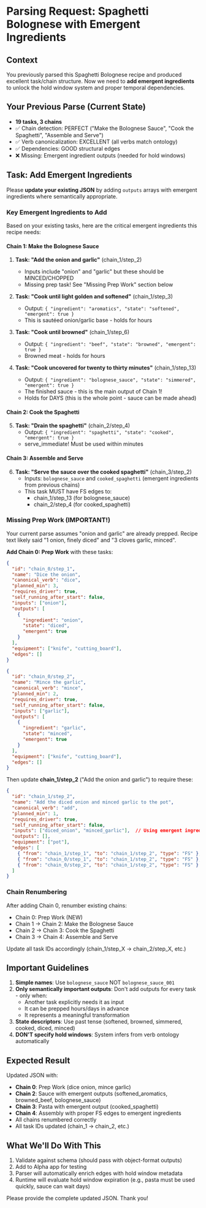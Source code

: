 # Parsing Request: Spaghetti Bolognese with Emergent Ingredients

## Context

You previously parsed this Spaghetti Bolognese recipe and produced excellent task/chain structure. Now we need to **add emergent ingredients** to unlock the hold window system and proper temporal dependencies.

## Your Previous Parse (Current State)

- **19 tasks, 3 chains**
- ✅ Chain detection: PERFECT ("Make the Bolognese Sauce", "Cook the Spaghetti", "Assemble and Serve")
- ✅ Verb canonicalization: EXCELLENT (all verbs match ontology)
- ✅ Dependencies: GOOD structural edges
- ❌ Missing: Emergent ingredient outputs (needed for hold windows)

## Task: Add Emergent Ingredients

Please **update your existing JSON** by adding `outputs` arrays with emergent ingredients where semantically appropriate.

### Key Emergent Ingredients to Add

Based on your existing tasks, here are the critical emergent ingredients this recipe needs:

#### Chain 1: Make the Bolognese Sauce
1. **Task: "Add the onion and garlic"** (chain_1/step_2)
   - Inputs include "onion" and "garlic" but these should be MINCED/CHOPPED
   - Missing prep task! See "Missing Prep Work" section below

2. **Task: "Cook until light golden and softened"** (chain_1/step_3)
   - Output: `{ "ingredient": "aromatics", "state": "softened", "emergent": true }`
   - This is sautéed onion/garlic base - holds for hours

3. **Task: "Cook until browned"** (chain_1/step_6)
   - Output: `{ "ingredient": "beef", "state": "browned", "emergent": true }`
   - Browned meat - holds for hours

4. **Task: "Cook uncovered for twenty to thirty minutes"** (chain_1/step_13)
   - Output: `{ "ingredient": "bolognese_sauce", "state": "simmered", "emergent": true }`
   - The finished sauce - this is the main output of Chain 1!
   - Holds for DAYS (this is the whole point - sauce can be made ahead)

#### Chain 2: Cook the Spaghetti
5. **Task: "Drain the spaghetti"** (chain_2/step_4)
   - Output: `{ "ingredient": "spaghetti", "state": "cooked", "emergent": true }`
   - serve_immediate! Must be used within minutes

#### Chain 3: Assemble and Serve
6. **Task: "Serve the sauce over the cooked spaghetti"** (chain_3/step_2)
   - Inputs: `bolognese_sauce` and `cooked_spaghetti` (emergent ingredients from previous chains)
   - This task MUST have FS edges to:
     - chain_1/step_13 (for bolognese_sauce)
     - chain_2/step_4 (for cooked_spaghetti)

### Missing Prep Work (IMPORTANT!)

Your current parse assumes "onion and garlic" are already prepped. Recipe text likely said "1 onion, finely diced" and "3 cloves garlic, minced".

**Add Chain 0: Prep Work** with these tasks:

```json
{
  "id": "chain_0/step_1",
  "name": "Dice the onion",
  "canonical_verb": "dice",
  "planned_min": 3,
  "requires_driver": true,
  "self_running_after_start": false,
  "inputs": ["onion"],
  "outputs": [
    {
      "ingredient": "onion",
      "state": "diced",
      "emergent": true
    }
  ],
  "equipment": ["knife", "cutting_board"],
  "edges": []
}
```

```json
{
  "id": "chain_0/step_2",
  "name": "Mince the garlic",
  "canonical_verb": "mince",
  "planned_min": 2,
  "requires_driver": true,
  "self_running_after_start": false,
  "inputs": ["garlic"],
  "outputs": [
    {
      "ingredient": "garlic",
      "state": "minced",
      "emergent": true
    }
  ],
  "equipment": ["knife", "cutting_board"],
  "edges": []
}
```

Then update **chain_1/step_2** ("Add the onion and garlic") to require these:
```json
{
  "id": "chain_1/step_2",
  "name": "Add the diced onion and minced garlic to the pot",
  "canonical_verb": "add",
  "planned_min": 1,
  "requires_driver": true,
  "self_running_after_start": false,
  "inputs": ["diced_onion", "minced_garlic"],  // Using emergent ingredients
  "outputs": [],
  "equipment": ["pot"],
  "edges": [
    { "from": "chain_1/step_1", "to": "chain_1/step_2", "type": "FS" },
    { "from": "chain_0/step_1", "to": "chain_1/step_2", "type": "FS" },  // NEW
    { "from": "chain_0/step_2", "to": "chain_1/step_2", "type": "FS" }   // NEW
  ]
}
```

### Chain Renumbering

After adding Chain 0, renumber existing chains:
- Chain 0: Prep Work (NEW)
- Chain 1 → Chain 2: Make the Bolognese Sauce
- Chain 2 → Chain 3: Cook the Spaghetti
- Chain 3 → Chain 4: Assemble and Serve

Update all task IDs accordingly (chain_1/step_X → chain_2/step_X, etc.)

## Important Guidelines

1. **Simple names**: Use `bolognese_sauce` NOT `bolognese_sauce_001`
2. **Only semantically important outputs**: Don't add outputs for every task - only when:
   - Another task explicitly needs it as input
   - It can be prepped hours/days in advance
   - It represents a meaningful transformation
3. **State descriptors**: Use past tense (softened, browned, simmered, cooked, diced, minced)
4. **DON'T specify hold windows**: System infers from verb ontology automatically

## Expected Result

Updated JSON with:
- **Chain 0**: Prep Work (dice onion, mince garlic)
- **Chain 2**: Sauce with emergent outputs (softened_aromatics, browned_beef, bolognese_sauce)
- **Chain 3**: Pasta with emergent output (cooked_spaghetti)
- **Chain 4**: Assembly with proper FS edges to emergent ingredients
- All chains renumbered correctly
- All task IDs updated (chain_1 → chain_2, etc.)

## What We'll Do With This

1. Validate against schema (should pass with object-format outputs)
2. Add to Alpha app for testing
3. Parser will automatically enrich edges with hold window metadata
4. Runtime will evaluate hold window expiration (e.g., pasta must be used quickly, sauce can wait days)

Please provide the complete updated JSON. Thank you!

